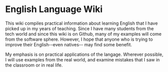 # English Language Wiki

This wiki compiles practical information about learning English that I have picked up in my years of teaching. Since I have many students from the tech world and since this wiki is on Github, many of my examples will come from the software sphere. However, I hope that anyone who is trying to improve their English--even natives-- may find some benefit. 

My emphasis is on practical applications of the langage. Wherever possible, I will use examples from the real world, and examine mistakes that I saw in the classroom or in real life.


